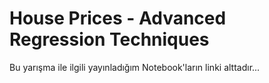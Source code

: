 # House Prices - Advanced Regression Techniques

Bu yarışma ile ilgili yayınladığım Notebook'ların linki alttadır...